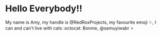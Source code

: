 # Hello Everybody!! 

My name is Amy, my handle is @RedRoxProjects, my favourite emoji :sparkles:, I can and can't live with cats :octocat:
Bonnie, @samuyiwabr :star:
